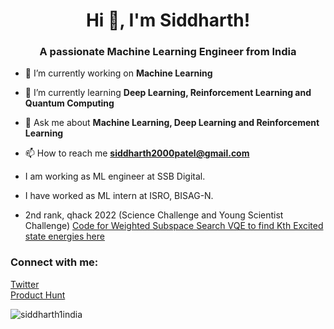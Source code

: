 <h1 align="center">Hi 👋, I'm Siddharth!</h1>
<h3 align="center">A passionate Machine Learning Engineer from India</h3>


- 🔭 I’m currently working on **Machine Learning**

- 🌱 I’m currently learning **Deep Learning, Reinforcement Learning and Quantum Computing**

- 💬 Ask me about **Machine Learning, Deep Learning and Reinforcement Learning**

- 📫 How to reach me **siddharth2000patel@gmail.com**

- I am working as ML engineer at SSB Digital.

- I have worked as ML intern at ISRO, BISAG-N. 

- 2nd rank, qhack 2022 (Science Challenge and Young Scientist Challenge) [Code for Weighted Subspace Search VQE to find Kth Excited state energies here](https://github.com/Siddharth1India/Qhack-2022) 

<h3 align="left">Connect with me:</h3>
<p align="left">
<a href="https://twitter.com/siddharth1india" target="blank">Twitter</a><br>
  <a href="https://www.producthunt.com/@siddharth1india" target="blank">Product Hunt</a>
</p>


<p><img align="center" src="https://github-readme-stats.vercel.app/api/top-langs?username=siddharth1india&show_icons=true&locale=en&layout=compact" alt="siddharth1india" /></p>

